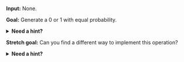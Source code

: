 **Input:** None.

**Goal:** Generate a $0$ or $1$ with equal probability.
<details>
  <summary><b>Need a hint?</b></summary>
  Use the allocated qubit, apply a quantum gate to it, measure it and use the result to return a $0$ or $1$.
</details>

**Stretch goal:** Can you find a different way to implement this operation?
<details>
  <summary><b>Need a hint?</b></summary>
  What are the different quantum states that produce $0$ and $1$ measurement results with the same probability? How would measuring the qubit in a different basis change the result?
</details>
